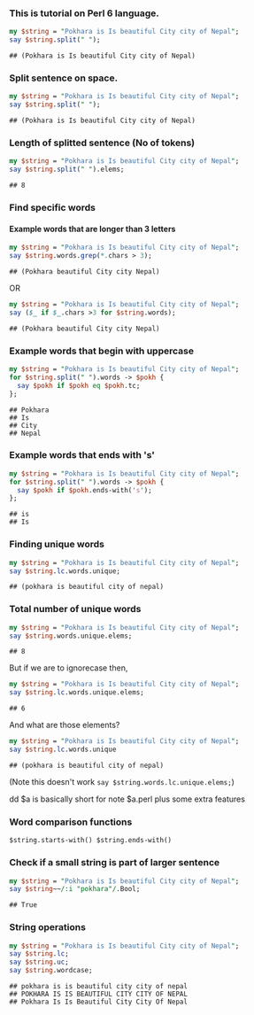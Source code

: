 ### This is tutorial on Perl 6 language.

``` perl
my $string = "Pokhara is Is beautiful City city of Nepal";
say $string.split(" ");
```

    ## (Pokhara is Is beautiful City city of Nepal)

### Split sentence on space.

``` perl
my $string = "Pokhara is Is beautiful City city of Nepal";
say $string.split(" ");
```

    ## (Pokhara is Is beautiful City city of Nepal)

### Length of splitted sentence (No of tokens)

``` perl
my $string = "Pokhara is Is beautiful City city of Nepal";
say $string.split(" ").elems;
```

    ## 8

### Find specific words

#### Example words that are longer than 3 letters

``` perl
my $string = "Pokhara is Is beautiful City city of Nepal";
say $string.words.grep(*.chars > 3);
```

    ## (Pokhara beautiful City city Nepal)

OR

``` perl
my $string = "Pokhara is Is beautiful City city of Nepal";
say ($_ if $_.chars >3 for $string.words);
```

    ## (Pokhara beautiful City city Nepal)

### Example words that begin with uppercase

``` perl
my $string = "Pokhara is Is beautiful City city of Nepal";
for $string.split(" ").words -> $pokh {
  say $pokh if $pokh eq $pokh.tc;
};
```

    ## Pokhara
    ## Is
    ## City
    ## Nepal

### Example words that ends with 's'

``` perl
my $string = "Pokhara is Is beautiful City city of Nepal";
for $string.split(" ").words -> $pokh {
  say $pokh if $pokh.ends-with('s');
};
```

    ## is
    ## Is

### Finding unique words

``` perl
my $string = "Pokhara is Is beautiful City city of Nepal";
say $string.lc.words.unique;
```

    ## (pokhara is beautiful city of nepal)

### Total number of unique words

``` perl
my $string = "Pokhara is Is beautiful City city of Nepal";
say $string.words.unique.elems;
```

    ## 8

But if we are to ignorecase then,

``` perl
my $string = "Pokhara is Is beautiful City city of Nepal";
say $string.lc.words.unique.elems;
```

    ## 6

And what are those elements?

``` perl
my $string = "Pokhara is Is beautiful City city of Nepal";
say $string.lc.words.unique
```

    ## (pokhara is beautiful city of nepal)

(Note this doesn't work `say $string.words.lc.unique.elems;`)

dd $a is basically short for note $a.perl plus some extra features

### Word comparison functions

`$string.starts-with() $string.ends-with()`

### Check if a small string is part of larger sentence

``` perl
my $string = "Pokhara is Is beautiful City city of Nepal";
say $string~~/:i "pokhara"/.Bool;
```

    ## True

### String operations

``` perl
my $string = "Pokhara is Is beautiful City city of Nepal";
say $string.lc;
say $string.uc;
say $string.wordcase;
```

    ## pokhara is is beautiful city city of nepal
    ## POKHARA IS IS BEAUTIFUL CITY CITY OF NEPAL
    ## Pokhara Is Is Beautiful City City Of Nepal
